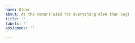 ```yaml
---
name: Other
about: At the moment used for everything else than bugs
title: ''
labels: ''
assignees: ''

---
```



